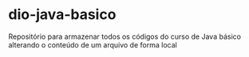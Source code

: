 # dio-java-basico
Repositório para armazenar todos os códigos do curso de Java básico
alterando o conteúdo de um arquivo de forma local 